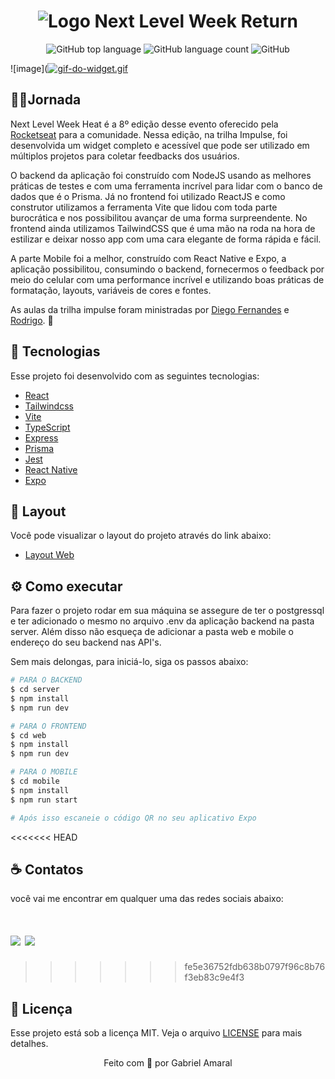 <h1 align="center">
   <img src="https://user-images.githubusercontent.com/71537090/167278902-b564cc78-d48d-44e6-b4ff-120e00406ddb.png" alt="Logo Next Level Week Return" />
</h1>

<p align="center" margin-top="25px" >
  <img alt="GitHub top language" src="https://img.shields.io/github/languages/top/Azanniel/nlw-return?color=blueviolet">

  <img alt="GitHub language count" src="https://img.shields.io/github/languages/count/Azanniel/nlw-return?color=blueviolet">

  <img alt="GitHub" src="https://img.shields.io/github/license/Azanniel/nlw-return?color=blueviolet">
</p>

![image]([<a href="https://gifyu.com/image/SxAG9"><img src="https://s8.gifyu.com/images/gif-do-widget.gif" alt="gif-do-widget.gif" border="0" /></a>](https://s8.gifyu.com/images/gif-do-widget.gif)

## 🏃‍♂️Jornada

Next Level Week Heat é a 8º edição desse evento oferecido pela [Rocketseat](https://rocketseat.com.br) para a comunidade.
Nessa edição, na trilha Impulse, foi desenvolvida um widget completo e acessível que pode ser utilizado em múltiplos projetos para coletar feedbacks 
dos usuários. 

O backend da aplicação foi construído com NodeJS usando as melhores práticas de testes e com uma ferramenta incrível para lidar com o banco de dados que é o Prisma.
Já no frontend foi utilizado ReactJS e como construtor utilizamos a ferramenta Vite que lidou com toda parte burocrática e nos possibilitou avançar de uma forma
surpreendente. No frontend ainda utilizamos TailwindCSS que é uma mão na roda na hora de estilizar e deixar nosso app com uma cara elegante de forma rápida e fácil.

A parte Mobile foi a melhor, construído com React Native e Expo, a aplicação possibilitou, consumindo o backend, fornecermos o feedback por meio do celular com uma 
performance incrível e utilizando boas práticas de formatação, layouts, variáveis de cores e fontes.

As aulas da trilha impulse foram ministradas por [Diego Fernandes](https://github.com/diego3g) e [Rodrigo](https://github.com/rodrigorgtic). 🚀

## 🧪 Tecnologias

Esse projeto foi desenvolvido com as seguintes tecnologias:

- [React](https://reactjs.org)
- [Tailwindcss](https://tailwindcss.com)
- [Vite](https://vitejs.dev)
- [TypeScript](https://www.typescriptlang.org)
- [Express](https://expressjs.com/pt-br)
- [Prisma](https://www.prisma.io)
- [Jest](https://jestjs.io)
- [React Native](https://reactnative.dev/)
- [Expo](https://expo.dev/)

## 🔖 Layout

Você pode visualizar o layout do projeto através do link abaixo:

- [Layout Web](https://www.figma.com/community/file/1102912516166573468/Feedback-Widget)

## ⚙️ Como executar

Para fazer o projeto rodar em sua máquina se assegure de ter o postgressql e ter adicionado o mesmo no arquivo .env da aplicação backend na pasta server.
Além disso não esqueça de adicionar a pasta web e mobile o endereço do seu backend nas API's.

Sem mais delongas, para iniciá-lo, siga os passos abaixo:

```sh
# PARA O BACKEND
$ cd server
$ npm install
$ npm run dev
```

```sh
# PARA O FRONTEND
$ cd web
$ npm install
$ npm run dev
```

```sh
# PARA O MOBILE
$ cd mobile
$ npm install
$ npm run start

# Após isso escaneie o código QR no seu aplicativo Expo
```

<<<<<<< HEAD
## ☕ Contatos

 você vai me encontrar em qualquer uma das redes sociais abaixo:

<a href = "mailto: leo.azannielttt@gmail.com"><img src="https://img.shields.io/badge/-Gmail-%23EA4335?style=for-the-badge&logo=gmail&logoColor=white" target="_blank" margin-right="10px"></a>
<a href="https://www.linkedin.com/in/leandroazanniel/" target="_blank"><img src="https://img.shields.io/badge/-LinkedIn-%230077B5?style=for-the-badge&logo=linkedin&logoColor=white" target="_blank"></a>
=======
>>>>>>> fe5e36752fdb638b0797f96c8b76f3eb83c9e4f3

## 📝 Licença

Esse projeto está sob a licença MIT. Veja o arquivo [LICENSE](LICENSE.md) para mais detalhes.

<p align="center">Feito com 💜 por Gabriel Amaral</p>

